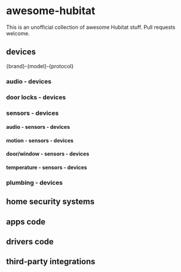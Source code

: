 # awesome-hubitat

This is an unofficial collection of awesome Hubitat stuff. Pull requests welcome.

## devices

{brand}-{model}-{protocol}

### audio - devices

### door locks - devices

### sensors - devices

#### audio - sensors - devices
#### motion - sensors - devices
#### door/window - sensors - devices
#### temperature - sensors - devices

### plumbing - devices

## home security systems

## apps code

## drivers code

## third-party integrations

